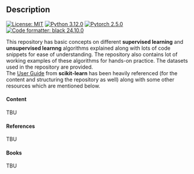 ## Description


[![License: MIT](https://img.shields.io/badge/License-MIT-green.svg)](https://github.com/baksho/ml-handson/blob/main/LICENSE)
[![Python 3.12.0](https://img.shields.io/badge/python-3.12.0-blue?logo=python&logoColor=ffffff)](https://www.python.org/downloads/release/python-3130/)
[![Pytorch 2.5.0](https://img.shields.io/badge/pytorch-2.5.0-yellow?logo=pytorch&logoColor=ffffff)](https://pytorch.org/)
[![Code formatter: black 24.10.0](https://img.shields.io/badge/code%20formatter-black%2024.10.0-000000.svg)](https://github.com/psf/black)

This repository has basic concepts on different **supervised learning** and **unsupervised learnng** algorithms explained along with lots of code snippets for ease of understanding. The repository also contains lot of working examples of these algorithms for hands-on practice. The datasets used in the repository are provided.
<br>The [User Guide](https://scikit-learn.org/stable/user_guide.html) from **scikit-learn** has been heavily referenced (for the content and structuring the repository as well) along with some other resources which are mentioned below.

#### Content
TBU

#### References
TBU

#### Books
TBU
